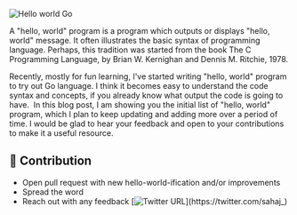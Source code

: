 
![Hello world Go](https://cdn-images-1.medium.com/max/1600/1*l_FJULEFFnkq3803cMvqQw.png)


A "hello, world" program is a program which outputs or displays "hello, world" message. It often illustrates the basic syntax of programming language. Perhaps, this tradition was started from the book The C Programming Language, by Brian W. Kernighan and Dennis M. Ritchie, 1978.

Recently, mostly for fun learning, I've started writing "hello, world" program to try out Go language. I think it becomes easy to understand the code syntax and concepts, if you already know what output the code is going to have. 
In this blog post, I am showing you the initial list of "hello, world" program, which I plan to keep updating and adding more over a period of time. I would be glad to hear your feedback and open to your contributions to make it a useful resource.

## 🙌 Contribution

- Open pull request with new hello-world-ification and/or improvements
- Spread the word
- Reach out with any feedback [![Twitter URL](https://img.shields.io/twitter/url/https/twitter.com/kamranahmedse.svg?style=social&label=Follow%20%40sahaj_)](https://twitter.com/sahaj_)

